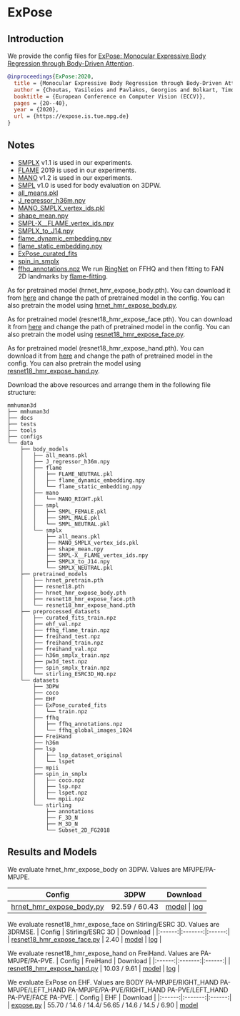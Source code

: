 # ExPose

## Introduction
We provide the config files for [ExPose: Monocular Expressive Body Regression through Body-Driven Attention](https://arxiv.org/abs/2008.09062).


```BibTeX
@inproceedings{ExPose:2020,
  title = {Monocular Expressive Body Regression through Body-Driven Attention},
  author = {Choutas, Vasileios and Pavlakos, Georgios and Bolkart, Timo and Tzionas, Dimitrios and Black, Michael J.},
  booktitle = {European Conference on Computer Vision (ECCV)},
  pages = {20--40},
  year = {2020},
  url = {https://expose.is.tue.mpg.de}
}
```

## Notes

- [SMPLX](https://smpl-x.is.tue.mpg.de/) v1.1 is used in our experiments.
- [FLAME](https://flame.is.tue.mpg.de/) 2019 is used in our experiments.
- [MANO](https://mano.is.tue.mpg.de/) v1.2 is used in our experiments.
- [SMPL](https://smpl.is.tue.mpg.de/) v1.0 is used for body evaluation on 3DPW.
- [all_means.pkl](https://openmmlab-share.oss-cn-hangzhou.aliyuncs.com/mmhuman3d/data/body_models/smplx/all_means.pkl?versionId=CAEQRBiBgIChyabujhgiIDQwNDMzNzlmM2U4ZTQzNWY5NjUxMmU4ZGQ4NGMwNmIx)
- [J_regressor_h36m.npy](https://openmmlab-share.oss-cn-hangzhou.aliyuncs.com/mmhuman3d/models/J_regressor_h36m.npy?versionId=CAEQHhiBgIDE6c3V6xciIDdjYzE3MzQ4MmU4MzQyNmRiZDA5YTg2YTI5YWFkNjRi)
- [MANO_SMPLX_vertex_ids.pkl](https://openmmlab-share.oss-cn-hangzhou.aliyuncs.com/mmhuman3d/data/body_models/smplx/MANO_SMPLX_vertex_ids.pkl?versionId=CAEQRBiBgIDjx9v4jhgiIDJjZjhiMWI1ZGRmMTRmMTI5MDVkMzJkMWUyYTQxZDk2)
- [shape_mean.npy](https://openmmlab-share.oss-cn-hangzhou.aliyuncs.com/mmhuman3d/data/body_models/smplx/shape_mean.npy?versionId=CAEQRBiBgIDqwKbujhgiIGM4OTIxMWM3MDNiNzQxN2RiOTRjNDIwZTNiMzdmMDVi)
- [SMPL-X__FLAME_vertex_ids.npy](https://openmmlab-share.oss-cn-hangzhou.aliyuncs.com/mmhuman3d/data/body_models/smplx/SMPL-X__FLAME_vertex_ids.npy?versionId=CAEQRBiBgMDUyNv4jhgiIDBlYzNkOTI2YzFlZjRmZWZiZTJkM2IwZGZhZjg4NzE5)
- [SMPLX_to_J14.npy](https://openmmlab-share.oss-cn-hangzhou.aliyuncs.com/mmhuman3d/data/body_models/smplx/SMPLX_to_J14.npy?versionId=CAEQRBiBgMDd26fujhgiIDQ3ODhmOGJhMzhhMzQ2M2Y4MTRlNDcxY2VjNmUzY2Qy)
- [flame_dynamic_embedding.npy](https://openmmlab-share.oss-cn-hangzhou.aliyuncs.com/mmhuman3d/data/body_models/smplx/flame_dynamic_embedding.npy?versionId=CAEQRBiBgMCn4abujhgiIDBmNmEzYTBiZmIzYjQ5NTg4MmVhZGRjYTYwNWU2MGRk)
- [flame_static_embedding.npy](https://openmmlab-share.oss-cn-hangzhou.aliyuncs.com/mmhuman3d/data/body_models/smplx/flame_static_embedding.pkl?versionId=CAEQRBiBgMCAxqbujhgiIGIzMTRiZjZkZjRhMDQ4NzA5YmU2YjQyMTNmYmQ5OWI5)
- [ExPose_curated_fits](https://expose.is.tue.mpg.de)
- [spin_in_smplx](https://expose.is.tue.mpg.de)
- [ffhq_annotations.npz](https://openmmlab-share.oss-cn-hangzhou.aliyuncs.com/mmhuman3d/datasets/ffhq_annotations.npz?versionId=CAEQRBiBgMCO46zvjhgiIDJhNDhlYTM2N2NmYjRmM2I4NWI2NDY0ZWM4NjExMzhm) We run [RingNet](https://ringnet.is.tue.mpg.de/) on FFHQ and then fitting to FAN 2D landmarks by [flame-fitting](https://github.com/HavenFeng/photometric_optimization).

As for pretrained model (hrnet_hmr_expose_body.pth). You can download it from [here](https://openmmlab-share.oss-cn-hangzhou.aliyuncs.com/mmhuman3d/models/expose/body/hrnet_hmr_expose_body-d7db2e53_20220708.pth?versionId=CAEQRBiBgMDFt6zujhgiIDMxODBkODE4ZTI5NjQ1OTRiN2I0MDM4NWMwOTA1NTFm) and change the path of pretrained model in the config.
You can also pretrain the model using [hrnet_hmr_expose_body.py](hrnet_hmr_expose_body.py).

As for pretrained model (resnet18_hmr_expose_face.pth). You can download it from [here](https://openmmlab-share.oss-cn-hangzhou.aliyuncs.com/mmhuman3d/models/expose/face/resnet18_hmr_expose_face-aca68aad_20220708.pth?versionId=CAEQRBiBgMCbvbbujhgiIGMxY2RlMjUyMGY4MjRmMDhiM2VkM2VhNWU4Y2ZjODZi) and change the path of pretrained model in the config.
You can also pretrain the model using [resnet18_hmr_expose_face.py](resnet18_hmr_expose_face.py).

As for pretrained model (resnet18_hmr_expose_hand.pth). You can download it from [here](https://openmmlab-share.oss-cn-hangzhou.aliyuncs.com/mmhuman3d/models/expose/hand/resnet18_hmr_expose_hand-c6cf0236_20220708.pth?versionId=CAEQRBiBgIDvqbbujhgiIGFiZTI3YmFkOTMyMTQxZWNiYjQxYzU0NjM0N2U1ZGVh) and change the path of pretrained model in the config.
You can also pretrain the model using [resnet18_hmr_expose_hand.py](resnet18_hmr_expose_hand.py).

Download the above resources and arrange them in the following file structure:

```text
mmhuman3d
├── mmhuman3d
├── docs
├── tests
├── tools
├── configs
└── data
    ├── body_models
    │   ├── all_means.pkl
    │   ├── J_regressor_h36m.npy
    │   ├── flame
    │   │   ├── FLAME_NEUTRAL.pkl
    │   │   ├── flame_dynamic_embedding.npy
    │   │   └── flame_static_embedding.npy
    │   ├── mano
    │   │   └── MANO_RIGHT.pkl
    │   ├── smpl
    │   │   ├── SMPL_FEMALE.pkl
    │   │   ├── SMPL_MALE.pkl
    │   │   └── SMPL_NEUTRAL.pkl
    │   └── smplx
    │       ├── all_means.pkl
    │       ├── MANO_SMPLX_vertex_ids.pkl
    │       ├── shape_mean.npy
    │       ├── SMPL-X__FLAME_vertex_ids.npy
    │       ├── SMPLX_to_J14.npy
    │       └── SMPLX_NEUTRAL.pkl
    ├── pretrained_models
    │   ├── hrnet_pretrain.pth
    │   ├── resnet18.pth
    │   ├── hrnet_hmr_expose_body.pth
    │   ├── resnet18_hmr_expose_face.pth
    │   └── resnet18_hmr_expose_hand.pth
    ├── preprocessed_datasets
    │   ├── curated_fits_train.npz
    │   ├── ehf_val.npz
    │   ├── ffhq_flame_train.npz
    │   ├── freihand_test.npz
    │   ├── freihand_train.npz
    │   ├── freihand_val.npz
    │   ├── h36m_smplx_train.npz
    │   ├── pw3d_test.npz
    │   ├── spin_smplx_train.npz
    │   └── stirling_ESRC3D_HQ.npz
    └── datasets
        ├── 3DPW
        ├── coco
        ├── EHF
        ├── ExPose_curated_fits
        │   └── train.npz
        ├── ffhq
        │   ├── ffhq_annotations.npz
        │   └── ffhq_global_images_1024
        ├── FreiHand
        ├── h36m
        ├── lsp
        │   ├── lsp_dataset_original
        │   └── lspet
        ├── mpii
        ├── spin_in_smplx
        │   ├── coco.npz
        │   ├── lsp.npz
        │   ├── lspet.npz
        │   └── mpii.npz
        └── stirling
            ├── annotations
            ├── F_3D_N
            ├── M_3D_N
            └── Subset_2D_FG2018
```

## Results and Models

We evaluate hrnet_hmr_expose_body on 3DPW. Values are MPJPE/PA-MPJPE.

| Config | 3DPW | Download |
|:------:|:-------:|:------:|
| [hrnet_hmr_expose_body.py](hrnet_hmr_expose_body.py) | 92.59 / 60.43 | [model](https://openmmlab-share.oss-cn-hangzhou.aliyuncs.com/mmhuman3d/models/expose/body/hrnet_hmr_expose_body-d7db2e53_20220708.pth?versionId=CAEQRBiBgMDFt6zujhgiIDMxODBkODE4ZTI5NjQ1OTRiN2I0MDM4NWMwOTA1NTFm) &#124; [log](https://openmmlab-share.oss-cn-hangzhou.aliyuncs.com/mmhuman3d/models/expose/body/20220704_005929.log?versionId=CAEQRBiBgMDCt6zujhgiIGJiYzY0ODdlMGZlMjRjYmZhZDc5YTY2YzM0OTk0NDc3) |


We evaluate resnet18_hmr_expose_face on Stirling/ESRC 3D. Values are 3DRMSE.
| Config | Stirling/ESRC 3D | Download |
|:------:|:-------:|:------:|
| [resnet18_hmr_expose_face.py](resnet18_hmr_expose_face.py) | 2.40 | [model](https://openmmlab-share.oss-cn-hangzhou.aliyuncs.com/mmhuman3d/models/expose/face/resnet18_hmr_expose_face-aca68aad_20220708.pth?versionId=CAEQRBiBgMCbvbbujhgiIGMxY2RlMjUyMGY4MjRmMDhiM2VkM2VhNWU4Y2ZjODZi) &#124; [log](https://openmmlab-share.oss-cn-hangzhou.aliyuncs.com/mmhuman3d/models/expose/face/20220630_111340.log?versionId=CAEQRBiBgICFtLbujhgiIGUzYmEyOGU3N2ZkOTRkNDM5OTIyODZiOWQ1MzJiMWZj) |

We evaluate resnet18_hmr_expose_hand on FreiHand. Values are PA-MPJPE/PA-PVE.
| Config | FreiHand | Download |
|:------:|:-------:|:------:|
| [resnet18_hmr_expose_hand.py](resnet18_hmr_expose_hand.py) | 10.03 / 9.61 | [model](https://openmmlab-share.oss-cn-hangzhou.aliyuncs.com/mmhuman3d/models/expose/hand/resnet18_hmr_expose_hand-c6cf0236_20220708.pth?versionId=CAEQRBiBgIDvqbbujhgiIGFiZTI3YmFkOTMyMTQxZWNiYjQxYzU0NjM0N2U1ZGVh) &#124; [log](https://openmmlab-share.oss-cn-hangzhou.aliyuncs.com/mmhuman3d/models/expose/hand/20220630_110254.log?versionId=CAEQRBiBgMCSuLbujhgiIDlmNDdhODg2MjA2NzQ1Njg5MTBlNWM1NDIxY2QyZmM2) |

We evaluate ExPose on EHF. Values are BODY PA-MPJPE/RIGHT_HAND PA-MPJPE/LEFT_HAND PA-MPJPE/PA-PVE/RIGHT_HAND PA-PVE/LEFT_HAND PA-PVE/FACE PA-PVE.
| Config | EHF | Download |
|:------:|:-------:|:------:|
| [expose.py](expose.py) | 55.70 / 14.6 / 14.4/ 56.65 / 14.6 / 14.5 / 6.90 | [model](https://openmmlab-share.oss-cn-hangzhou.aliyuncs.com/mmhuman3d/models/expose/expose/expose-d9d5dbf7_20220708.pth?versionId=CAEQRBiBgMC8vbbujhgiIDg0NWUyM2ZiZGY3MzQ0YmI5YjFjYTA0Y2Q5NDE3MDEw)
